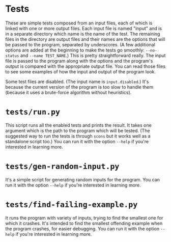 # Tests

These are simple tests composed from an input files, each of which is linked with one or more output files.
Each input file is named "input" and is in a separate directory which name is the name of the test. The remaining files in the directory are output files and their names are the options that will be passed to the program, separated by underscores. (A few additional options are added at the beginning to make the tests go smoothly: `--no-status` and `--name TEST_NAME`.)
This is pretty straightforward really. The input file is passed to the program along with the options and the program's output is compared with the appropriate output file.
You can read those files to see some examples of how the input and output of the program look.

Some test files are disabled. (The input name is `input.disabled`.)
It's because the current version of the program is too slow to handle them (because it uses a brute-force algorithm without heuristics).


# `tests/run.py`

This script runs all the enabled tests and prints the result.
It takes one argument which is the path to the program which will be tested.
(The suggested way to run the tests is through `scons` but it works well as a standalone script too.)
You can run it with the option `--help` if you're interested in learning more.


# `tests/gen-random-input.py`

It's a simple script for generating random inputs for the program.
You can run it with the option `--help` if you're interested in learning more.


# `tests/find-failing-example.py`

It runs the program with variety of inputs, trying to find the smallest one for which it crashes.
It's intended to find the smallest offending example when the program crashes, for easier debugging.
You can run it with the option `--help` if you're interested in learning more.
